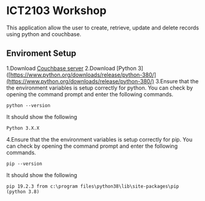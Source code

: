 
# ICT2103 Workshop

This application allow the user to create, retrieve, update and delete records using python and couchbase.
 
## Enviroment Setup
1.Download [Couchbase server](https://docs.couchbase.com/server/4.1/install/installation.html)
2.Download [Python 3] ([https://www.python.org/downloads/release/python-380/](https://www.python.org/downloads/release/python-380/)
3.Ensure that the the environment variables is setup correctly for python. You can check by opening the command prompt and enter the following commands.
```
python --version
```
It should show the following
```
Python 3.X.X
```

4.Ensure that the the environment variables is setup correctly for pip. You can check by opening the command prompt and enter the following commands.

```
pip --version
```
It should show the following
```
pip 19.2.3 from c:\program files\python38\lib\site-packages\pip (python 3.8)
```
